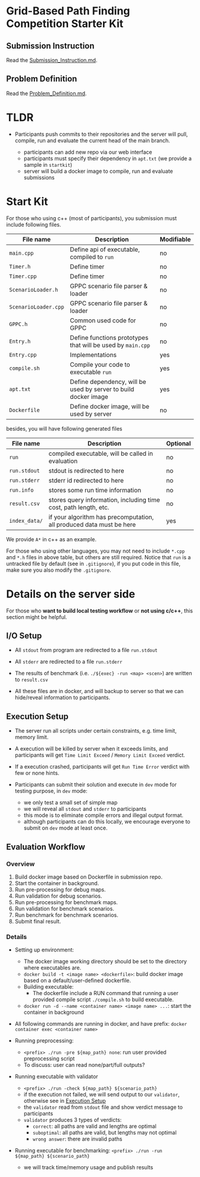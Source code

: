 # Grid-Based Path Finding Competition Starter Kit

## Submission Instruction

Read the [Submission_Instruction.md](https://github.com/gppc-dev/startkit/blob/master/Submission_Instruction.md).

## Problem Definition

Read the [Problem_Definition.md](https://github.com/gppc-dev/startkit/blob/master/Problem_Definition.md).


# TLDR

* Participants push commits to their repositories and the server will pull, compile, run and evaluate the current head of the main branch.

  * participants can add new repo via our web interface 
  * participants must specify their dependency in `apt.txt` (we provide a sample in `startkit`)
  * server will build a docker image to compile, run and evaluate submissions

# Start Kit

For those who using c++ (most of participants), you submission must include following files.

| File name             | Description                                                     | Modifiable |
| --------------------- | --------------------------------------------------------------- | ---------- |
| `main.cpp`            | Define api of executable, compiled to `run`                     | no         |
| `Timer.h`             | Define timer                                                    | no         |
| `Timer.cpp`           | Define timer                                                    | no         |
| `ScenarioLoader.h`    | GPPC scenario file parser & loader                              | no         |
| `ScenarioLoader.cpp`  | GPPC scenario file parser & loader                              | no         |
| `GPPC.h`              | Common used code for GPPC                                       | no         |
| `Entry.h`             | Define functions prototypes that will be used by `main.cpp`     | no         |
| `Entry.cpp`           | Implementations                                                 | yes        |
| `compile.sh`          | Compile your code to executable `run`                           | yes        |
| `apt.txt`             | Define dependency, will be used by server to build docker image | yes        |
| `Dockerfile`          | Define docker image, will be used by server                     | no         |

besides, you will have following generated files

| File name     | Description                                                           | Optional |
| ------------- | --------------------------------------------------------------------- | -------- |
| `run`         | compiled executable, will be called in evaluation                     | no       |
| `run.stdout`  | stdout is redirected to here                                          | no       |
| `run.stderr`  | stderr id redirected to here                                          | no       |
| `run.info`    | stores some run time information                                      | no       |
| `result.csv`  | stores query information, including time cost, path length, etc.      | no       |
| `index_data/` | if your algorithm has precomputation, all produced data must be here  | yes      |

We provide `A*` in c++ as an example.

For those who using other languages, you may not need to include `*.cpp` and `*.h` files in above table, but others are still required.
Notice that `run` is a untracked file by default (see in `.gitignore`), if you put code in this file, make sure you also modify the `.gitignore`.

# Details on the server side

For those who **want to build local testing workflow** or **not using c/c++**, this section might be helpful.

## I/O Setup

* All `stdout` from program are redirected to a file `run.stdout`

* All `stderr` are redirected to a file `run.stderr`

* The results of benchmark (i.e. `./${exec} -run <map> <scen>`) are written to `result.csv`

* All these files are in docker, and will backup to server so that we can hide/reveal information to participants.

## Execution Setup

* The server run all scripts under certain constraints, e.g. time limit, memory limit.

* A execution will be killed by server when it exceeds limits, and participants will get `Time Limit Exceed` / `Memory Limit Exceed` verdict.

* If a execution crashed, participants will get `Run Time Error` verdict with few or none hints.

* Participants can submit their solution and execute in `dev` mode for testing purpose, in `dev` mode:
  * we only test a small set of simple map
  * we will reveal all `stdout` and `stderr` to participants
  * this mode is to eliminate compile errors and illegal output format.
  * although participants can do this locally, we encourage everyone to submit on `dev` mode at least once.


## Evaluation Workflow

### Overview
1. Build docker image based on Dockerfile in submission repo.
2. Start the container in background.
3. Run pre-processing for debug maps.
4. Run validation for debug scenarios.
5. Run pre-processing for benchmark maps.
6. Run validation for benchmark scenarios.
7. Run benchmark for benchmark scenarios.
8. Submit final result.


### Details

* Setting up environment: 
  * The docker image working directory should be set to the directory where executables are.
  * `docker build -t <image name> <dockerfile>`: build docker image based on a default/user-defined dockerfile.
  * Building executable:
    * The dockerfile include a RUN command that running a user provided compile script `./compile.sh` to build executable.
  * `docker run -d --name <container name> <image name> ...`: start the container in background


* All following commands are running in docker, and have prefix: `docker container exec <container name>`

* Running preprocessing:
  * `<prefix> ./run -pre ${map_path} none`: run user provided preprocessing script
  * To discuss: user can read none/part/full outputs?

* Running executable with validator
  * `<prefix> ./run -check ${map_path} ${scenario_path} `
  * if the execution not failed, we will send output to our `validator`, otherwise see in [Execution Setup](##execution-setup)
  * the `validator` read from `stdout` file and show verdict message to participants
  * `validator` produces 3 types of verdicts: 
    * `correct`: all paths are valid and lengths are optimal
    * `suboptimal`: all paths are valid, but lengths may not optimal
    * `wrong answer`: there are invalid paths

* Running executable for benchmarking: `<prefix> ./run -run ${map_path} ${scenario_path}`
  * we will track time/memory usage and publish results
